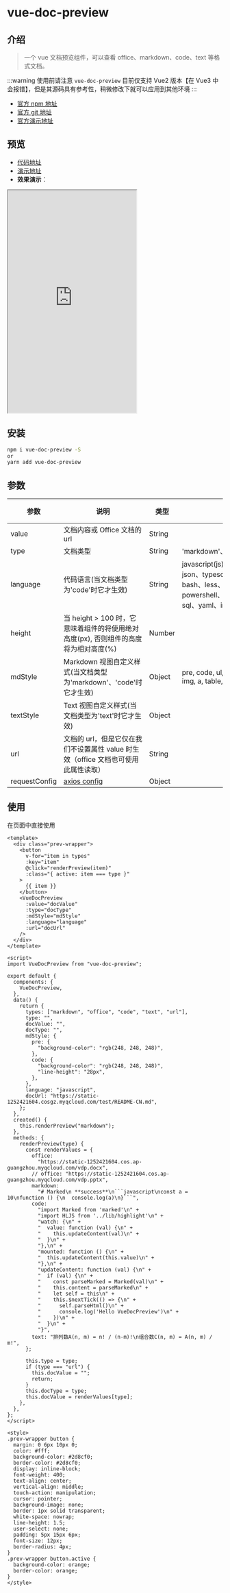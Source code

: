 # vue-doc-preview

## 介绍

> 一个 vue 文档预览组件，可以查看 office、markdown、code、text 等格式文档。

:::warning 使用前请注意
`vue-doc-preview` 目前仅支持 Vue2 版本【在 Vue3 中会报错】，但是其源码具有参考性，稍微修改下就可以应用到其他环境
:::

- [官方 npm 地址](https://www.npmjs.com/package/vue-doc-preview)
- [官方 git 地址](https://github.com/cainsyake/vue-doc-preview)
- [官方演示地址](https://vdp.cainsyake.com/)

## 预览

- [代码地址](https://gitee.com/ele-cat/vue-doc-preview)
- [演示地址](https://ele-cat.gitee.io/vue-doc-preview)
- **效果演示**：

<div class="iframe-box">
  <iframe style="height:520px;" src="https://ele-cat.gitee.io/vue-doc-preview"></iframe>
</div>

## 安装

```sh
npm i vue-doc-preview -S
or
yarn add vue-doc-preview
```

## 参数

| 参数          | 说明                                                                                | 类型   | 可选值                                                                                                                                   | 默认值 |
| ------------- | ----------------------------------------------------------------------------------- | ------ | ---------------------------------------------------------------------------------------------------------------------------------------- | ------ |
| value         | 文档内容或 Office 文档的 url                                                        | String |                                                                                                                                          | ''     |
| type          | 文档类型                                                                            | String | 'markdown'、'office'、'text'、'code'                                                                                                     | 'md'   |
| language      | 代码语言(当文档类型为'code'时它才生效)                                              | String | javascript(js)、html、css、java、json、typescript(ts)、cpp、xml、bash、less、nginx、php、powershell、python、scss、shell、sql、yaml、ini | ''     |
| height        | 当 height > 100 时，它意味着组件的将使用绝对高度(px), 否则组件的高度将为相对高度(%) | Number |                                                                                                                                          | 90     |
| mdStyle       | Markdown 视图自定义样式(当文档类型为'markdown'、'code'时它才生效)                   | Object | pre, code, ul, ol, li, hr, blockquote, img, a, table, tr, th, td                                                                         | null   |
| textStyle     | Text 视图自定义样式(当文档类型为'text'时它才生效)                                   | Object |                                                                                                                                          | null   |
| url           | 文档的 url，但是它仅在我们不设置属性 value 时生效（office 文档也可使用此属性读取）  | String |                                                                                                                                          | ''     |
| requestConfig | [axios config](https://github.com/axios/axios#request-config)                       | Object |                                                                                                                                          | {}     |

## 使用

在页面中直接使用

````vue
<template>
  <div class="prev-wrapper">
    <button
      v-for="item in types"
      :key="item"
      @click="renderPreview(item)"
      :class="{ active: item === type }"
    >
      {{ item }}
    </button>
    <VueDocPreview
      :value="docValue"
      :type="docType"
      :mdStyle="mdStyle"
      :language="language"
      :url="docUrl"
    />
  </div>
</template>

<script>
import VueDocPreview from "vue-doc-preview";

export default {
  components: {
    VueDocPreview,
  },
  data() {
    return {
      types: ["markdown", "office", "code", "text", "url"],
      type: "",
      docValue: "",
      docType: "",
      mdStyle: {
        pre: {
          "background-color": "rgb(248, 248, 248)",
        },
        code: {
          "background-color": "rgb(248, 248, 248)",
          "line-height": "28px",
        },
      },
      language: "javascript",
      docUrl: "https://static-1252421604.cosgz.myqcloud.com/test/README-CN.md",
    };
  },
  created() {
    this.renderPreview("markdown");
  },
  methods: {
    renderPreview(type) {
      const renderValues = {
        office:
          "https://static-1252421604.cos.ap-guangzhou.myqcloud.com/vdp.docx",
        // office: "https://static-1252421604.cos.ap-guangzhou.myqcloud.com/vdp.pptx",
        markdown:
          "# Marked\n **success**\n```javascript\nconst a = 10\nfunction () {\n  console.log(a)\n}```",
        code:
          "import Marked from 'marked'\n" +
          "import HLJS from '../lib/highlight'\n" +
          "watch: {\n" +
          "  value: function (val) {\n" +
          "    this.updateContent(val)\n" +
          "  }\n" +
          "},\n" +
          "mounted: function () {\n" +
          "  this.updateContent(this.value)\n" +
          "},\n" +
          "updateContent: function (val) {\n" +
          "  if (val) {\n" +
          "    const parseMarked = Marked(val)\n" +
          "    this.content = parseMarked\n" +
          "    let self = this\n" +
          "    this.$nextTick(() => {\n" +
          "      self.parseHtml()\n" +
          "      console.log('Hello VueDocPreview')\n" +
          "    })\n" +
          "  }\n" +
          "}",
        text: "排列数A(n, m) = n! / (n-m)!\n组合数C(n, m) = A(n, m) / m!",
      };

      this.type = type;
      if (type === "url") {
        this.docValue = "";
        return;
      }
      this.docType = type;
      this.docValue = renderValues[type];
    },
  },
};
</script>

<style>
.prev-wrapper button {
  margin: 0 6px 10px 0;
  color: #fff;
  background-color: #2d8cf0;
  border-color: #2d8cf0;
  display: inline-block;
  font-weight: 400;
  text-align: center;
  vertical-align: middle;
  touch-action: manipulation;
  cursor: pointer;
  background-image: none;
  border: 1px solid transparent;
  white-space: nowrap;
  line-height: 1.5;
  user-select: none;
  padding: 5px 15px 6px;
  font-size: 12px;
  border-radius: 4px;
}
.prev-wrapper button.active {
  background-color: orange;
  border-color: orange;
}
</style>
````

<Comment />
